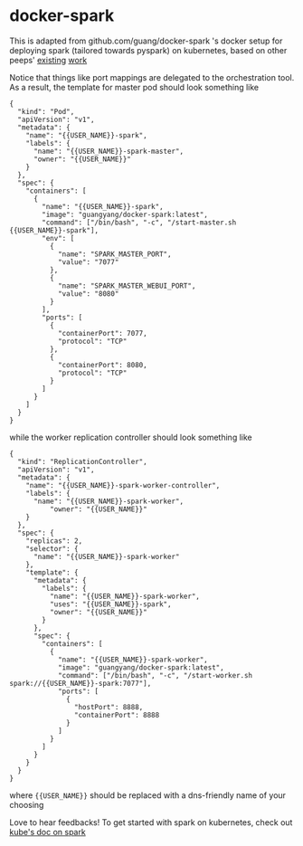 # docker-spark
This is adapted from github.com/guang/docker-spark 's docker setup for deploying spark (tailored towards pyspark) on kubernetes, based on other peeps' [existing](https://github.com/mattf/openshift-spark) [work](https://github.com/gettyimages/docker-spark)

Notice that things like port mappings are delegated to the orchestration tool.
As a result, the template for master pod should look something like
```
{
  "kind": "Pod",
  "apiVersion": "v1",
  "metadata": {
    "name": "{{USER_NAME}}-spark",
    "labels": {
      "name": "{{USER_NAME}}-spark-master",
      "owner": "{{USER_NAME}}"
    }
  },
  "spec": {
    "containers": [
      {
        "name": "{{USER_NAME}}-spark",
        "image": "guangyang/docker-spark:latest",
        "command": ["/bin/bash", "-c", "/start-master.sh {{USER_NAME}}-spark"],
        "env": [
          {
            "name": "SPARK_MASTER_PORT",
            "value": "7077"
          },
          {
            "name": "SPARK_MASTER_WEBUI_PORT",
            "value": "8080"
          }
        ],
        "ports": [
          {
            "containerPort": 7077,
            "protocol": "TCP"
          },
          {
            "containerPort": 8080,
            "protocol": "TCP"
          }
        ]
      }
    ]
  }
}
```

while the worker replication controller should look something like
```
{
  "kind": "ReplicationController",
  "apiVersion": "v1",
  "metadata": {
    "name": "{{USER_NAME}}-spark-worker-controller",
    "labels": {
      "name": "{{USER_NAME}}-spark-worker",
          "owner": "{{USER_NAME}}"
    }
  },
  "spec": {
    "replicas": 2,
    "selector": {
      "name": "{{USER_NAME}}-spark-worker"
    },
    "template": {
      "metadata": {
        "labels": {
          "name": "{{USER_NAME}}-spark-worker",
          "uses": "{{USER_NAME}}-spark",
          "owner": "{{USER_NAME}}"
        }
      },
      "spec": {
        "containers": [
          {
            "name": "{{USER_NAME}}-spark-worker",
            "image": "guangyang/docker-spark:latest",
            "command": ["/bin/bash", "-c", "/start-worker.sh spark://{{USER_NAME}}-spark:7077"],
            "ports": [
              {
                "hostPort": 8888,
                "containerPort": 8888
              }
            ]
          }
        ]
      }
    }
  }
}
```
where `{{USER_NAME}}` should be replaced with a dns-friendly name of your choosing


Love to hear feedbacks! To get started with spark on kubernetes, check out [kube's doc on spark](http://kubernetes.io/v1.1/examples/spark/README.html)
